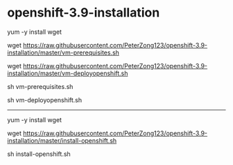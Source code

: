 # openshift-3.9-installation

yum -y install wget

wget https://raw.githubusercontent.com/PeterZong123/openshift-3.9-installation/master/vm-prerequisites.sh

wget https://raw.githubusercontent.com/PeterZong123/openshift-3.9-installation/master/vm-deployopenshift.sh

sh vm-prerequisites.sh

sh vm-deployopenshift.sh

-------------------------------------------------------

yum -y install wget

wget https://raw.githubusercontent.com/PeterZong123/openshift-3.9-installation/master/install-openshift.sh

sh install-openshift.sh

